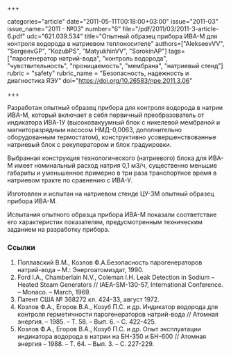+++

categories="article"
date="2011-05-11T00:18:00+03:00"
issue="2011-03"
issue_name="2011 - №03"
number="6"
file="/pdf/2011/03/2011-3-article-6.pdf"
udc="621.039.534"
title="Опытный образец прибора ИВА-М для контроля водорода в натриевом теплоносителе"
authors=["AlekseevVV", "SergeevGP", "KozubPS", "MatyukhinVV", "SorokinAP"]
tags=["парогенератор натрий-вода", "контроль водорода", "чувствительность", "проницаемость", "мембрана", "натриевый стенд"]
rubric = "safety"
rubric_name = "Безопасность, надежность и диагностика ЯЭУ"
doi="https://doi.org/10.26583/npe.2011.3.06"

+++

Разработан опытный образец прибора для контроля водорода в натрии ИВА-М, который включает в себя первичный преобразователь от индикатора ИВА-1У (высоковакуумный блок с никелевой мембраной и магниторазрядным насосом НМД-0,0063, дополнительно оборудованным термостатом), конструктивно усовершенствованные натриевый блок с рекуператором и блок градуировки.

Выбранная конструкция технологического (натриевого) блока для ИВА-М имеет номинальный расход натрия 0,1 м3/ч, существенно меньшие габариты и уменьшенное примерно в три раза транспортное время в натриевом тракте по сравнению с ИВА-У.

Изготовлен и испытан на натриевом стенде ЦУ-3М опытный образец прибора ИВА-М.

Испытания опытного образца прибора ИВА-М показали соответствие его характеристик показателям, предусмотренным техническим заданием на разработку прибора.

### Ссылки

1. Поплавский В.М., Козлов Ф.А.Безопасность парогенераторов натрий-вода – М.: Энергоатомиздат, 1990.
2. Ford I.A., Chamberlain N.V., Coleman I.H. Leak Detection in Sodium – Heated Steam Generators // IAEA-SM-130-57, International Conference. – Monaco. – March, 1969.
3. Патент США № 368272 кл. 424-33, август 1972.
4. Козлов Ф.А., Егоров В.А., Козуб П.С. и др. Индикатор водорода для контроля герметичности парогенераторов натрий-вода // Атомная энергия. – 1985. – Т. 58. – Вып. 6. – С. 422-425.
5. Козлов Ф.А., Егоров В.А., Козуб П.С. и др. Опыт эксплуатации индикатора водорода в натрии на БН-350 и БН-600 // Атомная энергия – 1988. – Т. 64. – Вып. 3. – С. 227-229.